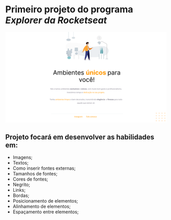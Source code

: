 # Primeiro projeto do programa ***Explorer da Rocketseat***  


![Primeiro projeto do programa Explorer da Rocketseat](https://github.com/Clara-Pacheco/Explorer--Rocketseat--Projeto-01/blob/main/Figma/Projeto%2001.png)  


## Projeto focará em desenvolver as habilidades em:  
- Imagens;
- Textos;
- Como inserir fontes externas;
- Tamanhos de fontes;
- Cores de fontes;
- Negrito;
- Links;
- Bordas;
- Posicionamento de elementos;
- Alinhamento de elementos;
- Espaçamento entre elementos;



